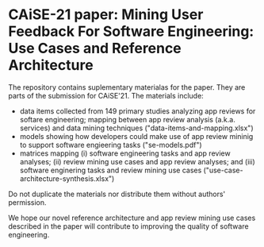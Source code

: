 # CAiSE-21 paper: Mining User Feedback For Software Engineering: Use Cases and Reference Architecture

The repository contains suplementary materialas for the paper. They are parts of the submission for CAiSE'21. The materials include:

- data items collected from 149 primary studies analyzing app reviews for softare engineering; mapping between app review analysis (a.k.a. services) and data mining techniques ("data-items-and-mapping.xlsx")
- models showing how developers could make use of app review mininig to support software engieering tasks ("se-models.pdf")
- matrices mapping (i) software engineering tasks and app review analyses; (ii) review mining use cases and app review analyses; and (iii) software enginering tasks and review mining use cases ("use-case-architecture-synthesis.xlsx")

Do not duplicate the materials nor distribute them without authors' permission. 

We hope our novel reference architecture and app review mining use cases described in the paper will contribute to improving the quality of software engineering.




